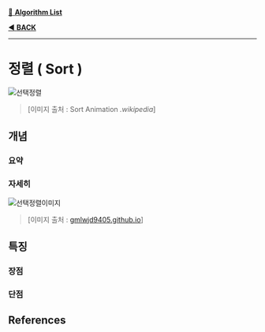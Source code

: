 [:file_folder: **Algorithm List**](https://github.com/dlalstj0213/Study.Algorithm_Java)

[:arrow_backward: **BACK**](../)

---

# 정렬 ( Sort )

![선택정렬](../../../../imgs/)

> [이미지 출처 : Sort Animation *.wikipedia*]

## 개념
### 요약


### 자세히


![선택정렬이미지](../../../../imgs/)

> [이미지 출처 : [gmlwjd9405.github.io]()]

## 특징

### 장점

### 단점

## References
